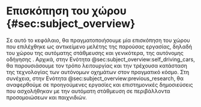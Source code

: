 # Επισκόπηση του χώρου {#sec:subject_overview}

Σε αυτό το κεφάλαιο, θα πραγματοποιήσουμε μία επισκόπηση του χώρου που επιλέχθηκε ως αντικείμενο μελέτης της παρούσας εργασίας, δηλαδή του χώρου της αυτόματης στάθμευσης και γενικότερα, της αυτόνομης οδήγησης . Αρχικά, στην Ενότητα @sec:subject_overview:self_driving_cars, θα παρουσιάσουμε τον τρόπο λειτουργίας και την τρέχουσα κατάσταση της τεχνολογίας των αυτόνομων οχημάτων στον πραγματικό κόσμο. Στη συνέχεια, στην Ενότητα @sec:subject_overview:previous_research, θα αναφερθούμε σε προηγούμενες εργασίες και επιστημονικές δημοσιεύσεις που ασχολήθηκαν με την αυτόματη στάθμευση σε περιβάλλοντα προσομοιώσεων και παιχνιδιών.